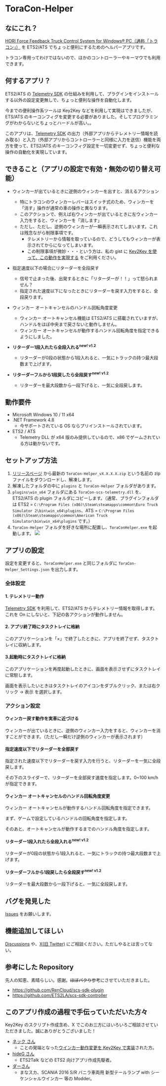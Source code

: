 # ToraCon-Helper

## なにこれ？
[HORI Force Feedback Truck Control System for Windows® PC（通称「トラコン」）](https://hori.jp/products/hpc/hpc-044/) を ETS2/ATS でちょっと便利にするためのヘルパーアプリです。

トラコン専用ってわけではないので、ほかのコントローラーやキーマウでも利用できます。

## 何するアプリ？
ETS2/ATS の [Telemetry SDK](https://modding.scssoft.com/wiki/Documentation/Engine/SDK/Telemetry) の仕組みを利用して、プラグインをインストールする以外の設定変更無しで、ちょっと便利な操作を自動化します。

今までの便利操作系ツールは Key2Key などを利用して実現はできましたが、ETS/ATS のキーコンフィグを変更する必要がありました。そしてプログラミングがわからないとちょっとハードルが高い。。

このアプリは、[Telemetry SDK](https://modding.scssoft.com/wiki/Documentation/Engine/SDK/Telemetry) の出力（外部アプリからテレメトリー情報を読み取る）と入力（外部アプリからコントローラーと同様に入力を送信）機能を両方を使って、ETS2/ATS のキーコンフィグ設定を一切変更せず、ちょっと便利な操作の自動化を実現しています。


## できること（アプリの設定で有効・無効の切り替え可能）
* ウィンカーが出ているときに逆側のウィンカーを出すと、消えるアクション
  * 特にトラコンのウィンカーレバーはスイッチ式のため、ウィンカーを「消す」操作が通常の車の操作と異なります。
  * このアクションで、例えば右ウィンカーが出ているときに左ウィンカー入力をすると、ウィンカーを「消します」
  * ただし、ただし、逆側のウィンカーが一瞬表示されてしまいます。これは残念ながら制限事項です。
    * テレメトリーから情報を取っているので、どうしてもウィンカーが表示されてからになってしまいます。
    * この制限事項が微妙・・・という方は、私の gist に [Key2Key を使って、この動作を実現する](https://gist.github.com/kuramochia/dd79fa29ecfd5af0a207b0b11116ff64) をご利用ください。

* 指定速度以下の場合にリターダーを全段戻す
  * 信号で止まった後、出発するときに「リターダーが！！」って怒られません？
  * 指定された速度以下になったときにリターダーを戻す入力をすると、全段戻ります。

* ウィンカー オートキャンセルのハンドル回転角度変更
  * ウィンカー オートキャンセル機能は ETS2/ATS に搭載されていますが、ハンドルをほぼ中央まで戻さないと動作しません。
  * ウィンカー オートキャンセルが動作するハンドル回転角度を指定できるようにしました。

* __リターダー1段入れたら全段入れる<sup>new! v1.2</sup>__
  * リターダーが0段の状態から1段入れると、一気にトラックの持つ最大段数まで上げます。

* __リターダーフルから1段戻したら全段戻す<sup>new! v1.2</sup>__
  * リターダーを最大段数から一段下げると、一気に全段戻します。

## 動作要件
* Microsoft Windows 10 / 11 x64 
* .NET Framework 4.8
    * 今サポートされている OS ならプリインストールされています。
* ETS2 / ATS
    * Telemetry DLL が x64 版のみ提供しているので、x86 でゲームされている方は動かないです。

## セットアップ方法
1. [リリースページ](https://github.com/kuramochia/ToraCon-Helper/releases) から最新の `ToraCon-Helper_vX.X.X.X.zip` という名前の zip ファイルをダウンロードし、解凍します。
2. 解凍したフォルダの中に `plugins` と `ToraCon-Helper` フォルダがあります。
3. `plugins\win_x64` フォルダにある `ToraCon-scs-telemetry.dll` を、ETS2/ATS の plugin フォルダにコピーします。（通常、プラグインフォルダは ETS2 = `C:\Program Files (x86)\Steam\steamapps\common\Euro Truck Simulator 2\bin\win_x64\plugins`、ATS = `C:\Program Files (x86)\Steam\steamapps\common\American Truck Simulator\bin\win_x64\plugins` です。）
4. `ToraCon-Helper` フォルダを好きな場所に配置し、`ToraConHelper.exe` を起動します。
![](images/appimage.png)

## アプリの設定
設定を変更すると、`ToraConHelper.exe` と同じフォルダに `ToraCon-Helper_Settings.json` を出力します。

### 全体設定
#### 1. テレメトリー動作
[Telemetry SDK](https://modding.scssoft.com/wiki/Documentation/Engine/SDK/Telemetry) を利用して、ETS2/ATS からテレメトリー情報を取得します。これを On にしないと、下記の各アクションが動作しません。

#### 2. アプリ終了時にタスクトレイに格納
このアプリケーションを「×」で終了したときに、アプリを終了せず、タスクトレイに収納します。

#### 3.起動時にタスクトレイに格納
このアプリケーションを再度起動したときに、画面を表示させずにタスクトレイに常駐します。

画面を表示したいときはタスクトレイのアイコンをダブルクリック、または右クリック → 表示 を選択します。


### アクション設定
#### ウィンカー戻す動作を実車に近づける

ウィンカーが出ているときに、逆側のウィンカー入力をすると、ウィンカーを消すことができます。（ただし一瞬だけ逆側のウィンカーが表示されます）

#### 指定速度以下でリターダーを全部戻す

指定された速度以下でリターダーを戻す入力を行うと、リターダーを一気に全段戻します。

その下のスライダーで、リターダーを全部戻す速度を指定します。0~100 km/h が指定できます。

#### ウィンカー オートキャンセルのハンドル回転角度変更

ウィンカー オートキャンセルが動作するハンドル回転角度を指定できます。

まず、ゲームで設定しているハンドルの回転角度を指定します。

そのあと、オートキャンセルが動作するまでのハンドル角度を指定します。

#### リターダー1段入れたら全段入れる<sup>new! v1.2</sup>

リターダーが0段の状態から1段入れると、一気にトラックの持つ最大段数まで上げます。

#### リターダーフルから1段戻したら全段戻す<sup>new! v1.2</sup>

リターダーを最大段数から一段下げると、一気に全段戻します。

## バグを発見した
[Issues](https://github.com/kuramochia/ToraCon-Helper/issues) をお願いします。

## 機能追加してほしい
[Discussions](https://github.com/kuramochia/ToraCon-Helper/discussions) や、[X(旧 Twitter)](https://x.com/kuramochia) にご相談ください。ただしやるとは言ってない。
 
## 参考にした Repository
先人の知恵、素晴らしい。感謝。~~ほぼパクり~~参考にさせていただきました。
* https://github.com/RenCloud/scs-sdk-plugin
* https://github.com/ETS2LA/scs-sdk-controller

## このアプリ作成の過程で手伝っていただいた方々
Key2Key のスクリプト作成含め、X でこのお三方にはいろいろご相談させていただきました。誠にありがとうございました！
* [ネック さん](https://x.com/NekMtNk)
    * ことの発端となった[ウインカー動作変更を Key2Key で実装](https://wiki3.jp/controller-mod/page/6)された方。
* [hideG さん](https://x.com/hideG_ran)
    * ETS2Talk などの ETS2 向けアプリ作成先駆者。
* [ダーさん](https://x.com/Darling04476831)
    * まなスカ、SCANIA 2016 S/R バニラ車両用 新型テールランプ with シーケンシャルウインカー 等の Modder。
